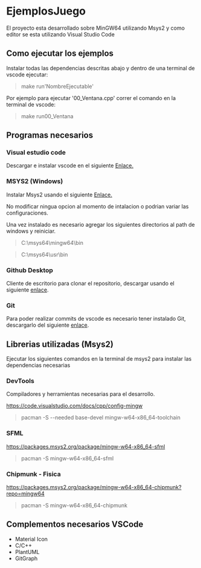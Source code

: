 # EjemplosJuego

El proyecto esta desarrollado sobre MinGW64 utilizando Msys2
y como editor se esta utilizando Visual Studio Code

## Como ejecutar los ejemplos

Instalar todas las dependencias descritas abajo y dentro de una terminal de vscode ejecutar:

> make run'NombreEjecutable'

Por ejemplo para ejecutar '00_Ventana.cpp' correr el comando en la terminal de vscode:

> make run00_Ventana


## Programas necesarios

### Visual estudio code
Descargar e instalar vscode en el siguiente [Enlace.](https://code.visualstudio.com/)

### MSYS2 (Windows)

Instalar Msys2 usando el siguiente [Enlace.](https://github.com/msys2/msys2-installer/releases/download/2023-05-26/msys2-x86_64-20230526.exe)

No modificar ningua opcion al momento de intalacion o podrian variar las configuraciones.

Una vez instalado es necesario agregar los siguientes directorios al path de windows y reiniciar.

> C:\msys64\mingw64\bin

> C:\msys64\usr\bin

### Github Desktop
Cliente de escritorio para clonar el repositorio, descargar usando el siguiente [enlace](https://desktop.github.com/).

### Git
Para poder realizar commits de vscode es necesario tener instalado Git, descargarlo del siguiente [enlace](https://git-scm.com/).


## Librerias utilizadas (Msys2)

Ejecutar los siguientes comandos en la terminal de msys2 para instalar las dependencias necesarias

### DevTools
Compiladores y herramientas necesarias para el desarrollo.

https://code.visualstudio.com/docs/cpp/config-mingw
> pacman -S --needed base-devel mingw-w64-x86_64-toolchain

### SFML
https://packages.msys2.org/package/mingw-w64-x86_64-sfml
> pacman -S mingw-w64-x86_64-sfml

### Chipmunk - Fisica
https://packages.msys2.org/package/mingw-w64-x86_64-chipmunk?repo=mingw64
> pacman -S mingw-w64-x86_64-chipmunk

## Complementos necesarios VSCode

- Material Icon
- C/C++
- PlantUML
- GitGraph
